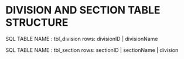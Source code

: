 # DIVISION AND SECTION TABLE STRUCTURE

SQL TABLE NAME : tbl_division
rows: divisionID | divisionName


SQL TABLE NAME : tbl_section
rows: sectionID | sectionName | division 
